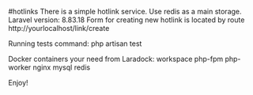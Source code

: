 #hotlinks
There is a simple hotlink service. Use redis as a main storage.
Laravel version: 8.83.18
Form for creating new hotlink is located by route
http://yourlocalhost/link/create

Running tests command: php artisan test

Docker containers your need from Laradock:
workspace
php-fpm
php-worker
nginx
mysql
redis

Enjoy!



